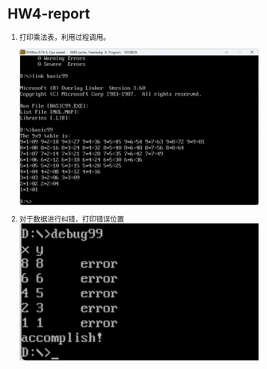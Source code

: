 # HW4-report

1. 打印乘法表，利用过程调用。

   ![1729332276398](image/hw4-report/1729332276398.png)
2. 对于数据进行纠错，打印错误位置
   ![1729332301031](image/hw4-report/1729332301031.png)
